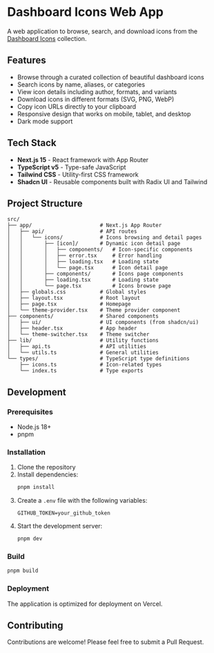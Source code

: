 # Dashboard Icons Web App

A web application to browse, search, and download icons from the [Dashboard Icons](https://github.com/homarr-labs/dashboard-icons) collection.

## Features

- Browse through a curated collection of beautiful dashboard icons
- Search icons by name, aliases, or categories
- View icon details including author, formats, and variants
- Download icons in different formats (SVG, PNG, WebP)
- Copy icon URLs directly to your clipboard
- Responsive design that works on mobile, tablet, and desktop
- Dark mode support

## Tech Stack

- **Next.js 15** - React framework with App Router
- **TypeScript v5** - Type-safe JavaScript
- **Tailwind CSS** - Utility-first CSS framework
- **Shadcn UI** - Reusable components built with Radix UI and Tailwind

## Project Structure

```
src/
├── app/                      # Next.js App Router
│   ├── api/                  # API routes
│   │   └── icons/            # Icons browsing and detail pages
│   │       ├── [icon]/       # Dynamic icon detail page
│   │       │   ├── components/   # Icon-specific components
│   │       │   ├── error.tsx     # Error handling
│   │       │   ├── loading.tsx   # Loading state
│   │       │   └── page.tsx      # Icon detail page
│   │       ├── components/       # Icons page components
│   │       ├── loading.tsx       # Loading state
│   │       └── page.tsx          # Icons browse page
│   ├── globals.css           # Global styles
│   ├── layout.tsx            # Root layout
│   ├── page.tsx              # Homepage
│   └── theme-provider.tsx    # Theme provider component
├── components/               # Shared components
│   ├── ui/                   # UI components (from shadcn/ui)
│   ├── header.tsx            # App header
│   └── theme-switcher.tsx    # Theme switcher
├── lib/                      # Utility functions
│   ├── api.ts                # API utilities
│   └── utils.ts              # General utilities
└── types/                    # TypeScript type definitions
    ├── icons.ts              # Icon-related types
    └── index.ts              # Type exports
```

## Development

### Prerequisites

- Node.js 18+ 
- pnpm

### Installation

1. Clone the repository
2. Install dependencies:
   ```bash
   pnpm install
   ```
3. Create a `.env` file with the following variables:
   ```
   GITHUB_TOKEN=your_github_token
   ```
4. Start the development server:
   ```bash
   pnpm dev
   ```

### Build

```bash
pnpm build
```

### Deployment

The application is optimized for deployment on Vercel.

## Contributing

Contributions are welcome! Please feel free to submit a Pull Request.
